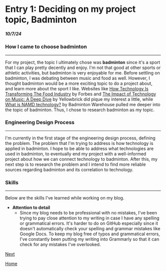 # Entry 1: Deciding on my project topic, Badminton
##### 10/7/24

### How I came to choose badminton
 
---

For my project, the topic I ultimately chose was **badminton** since it's a sport that I can play pretty decently and enjoy. I'm not that good at other sports or athletic activities, but badminton is very enjoyable for me. Before settling on badminton, I was debating between music and food as well. However, I thought badminton would be a more exciting topic to do a project about, and learn more about the sport I like. Websites like [How Technology Is Transforming The Food Industry](https://www.forbes.com/sites/nicolemartin1/2019/04/29/how-technology-is-transforming-the-food-industry/) by Forbes and [The Impact of Technology on Music: A Deep Dive](https://www.yellowbrick.co/blog/entertainment/the-impact-of-technology-on-music-a-deep-dive) by Yellowbrick did pique my interest a little, while [What is NAMD technology?](https://www.badmintonwarehouse.com/blogs/news/what-is-namd-technology#:~:text=NAMD%20technology%20is%20a%20proprietary,construction%20of%20badminton%20racket%20frames) by Badminton Warehouse pulled me deeper into the topic of badminton. Thus, I chose to research badminton as my topic.

### Engineering Design Process
 
---

I'm currently in the first stage of the engineering design process, defining the problem. The problem that I'm trying to address is how technology is applied in badminton. I hope to be able to address what technologies are used in badminton, to eventually end my project with a well-informed project about how we can connect technology to badminton. After this, my next step is to research the problem and I intend to find more reliable sources regarding badminton and its correlation to technology.

### Skills

---

Below are the skills I've learned while working on my blog.

* **Attention to detail**
  * Since my blog needs to be professional with no mistakes, I've been trying to pay close attention to my writing in case I have any spelling or grammatical errors. It's harder to do on GitHub especially since it doesn't automatically check your spelling and grammar mistakes like Google Docs. To keep my blog free of typos and grammatical errors, I've constantly been putting my writing into Grammarly so that it can check for any mistakes I've overlooked. 

[Next](entry02.md)

[Home](../README.md)
